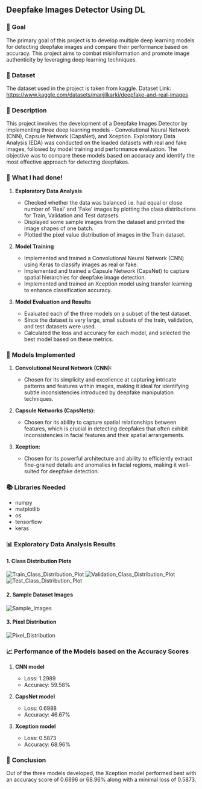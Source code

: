 ## **Deepfake Images Detector Using DL**

### 🎯 **Goal**

The primary goal of this project is to develop multiple deep learning models for detecting deepfake images and compare their performance based on accuracy. This project aims to combat misinformation and promote image authenticity by leveraging deep learning techniques.

### 🧵 **Dataset**

The dataset used in the project is taken from kaggle.
Dataset Link: https://www.kaggle.com/datasets/manjilkarki/deepfake-and-real-images 

### 🧾 **Description**

This project involves the development of a Deepfake Images Detector by implementing three deep learning models - Convolutional Neural Network (CNN), Capsule Network (CapsNet), and Xception. Exploratory Data Analysis (EDA) was conducted on the loaded datasets with real and fake images, followed by model training and performance evaluation. The objective was to compare these models based on accuracy and identify the most effective approach for detecting deepfakes.

### 🧮 **What I had done!**

1. **Exploratory Data Analysis** 
    * Checked whether the data was balanced i.e. had equal or close number of 'Real' and 'Fake' images by plotting the class distributions for Train, Validation and Test datasets.
    * Displayed some sample images from the dataset and printed the image shapes of one batch.
    * Plotted the pixel value distribution of images in the Train dataset.

2. **Model Training**
    * Implemented and trained a Convolutional Neural Network (CNN) using Keras to classify images as real or fake.
    * Implemented and trained a Capsule Network (CapsNet) to capture spatial hierarchies for deepfake image detection.
    * Implemented and trained an Xception model using transfer learning to enhance classification accuracy.

3. **Model Evaluation and Results**
    * Evaluated each of the three models on a subset of the test dataset.
    * Since the dataset is very large, small subsets of the train, validation, and test datasets were used.
    * Calculated the loss and accuracy for each model, and selected the best model based on these metrics.

### 🚀 **Models Implemented**

1. **Convolutional Neural Network (CNN):**
   * Chosen for its simplicity and excellence at capturing intricate patterns and features within images, making it ideal for identifying subtle inconsistencies introduced by deepfake manipulation techniques.

2. **Capsule Networks (CapsNets):**
   * Chosen for its ability to capture spatial relationships between features, which is crucial in detecting deepfakes that often exhibit inconsistencies in facial features and their spatial arrangements.

3. **Xception:**
   * Chosen for its powerful architecture and ability to efficiently extract fine-grained details and anomalies in facial regions, making it well-suited for deepfake detection.

### 📚 **Libraries Needed**

* numpy
* matplotlib
* os
* tensorflow
* keras

### 📊 **Exploratory Data Analysis Results**

#### 1. Class Distribution Plots
![Train_Class_Distribution_Plot](https://github.com/user-attachments/assets/9aa980c2-b190-4ae5-9510-27bee969e605)
![Validation_Class_Distribution_Plot](https://github.com/user-attachments/assets/97ed9944-fac6-42b0-9bf3-0cb952a84471)
![Test_Class_Distribution_Plot](https://github.com/user-attachments/assets/dd4a478e-850f-45fd-96a5-122c56bc374c)


#### 2. Sample Dataset Images

![Sample_Images](https://github.com/user-attachments/assets/c6414bcd-9923-4170-80a0-1dc3323da936)


#### 3. Pixel Distribution

![Pixel_Distribution](https://github.com/user-attachments/assets/6498bc4a-9745-4d51-96e1-e8855fae7189)


### 📈 **Performance of the Models based on the Accuracy Scores**

1. **CNN model**
    * Loss: 1.2989
    * Accuracy: 59.58%

2. **CapsNet model**
    * Loss: 0.6988
    * Accuracy: 46.67%

3. **Xception model**
    * Loss: 0.5873
    * Accuracy: 68.96%

### 📢 **Conclusion**

Out of the three models developed, the Xception model performed best with an accuracy score of 0.6896 or 68.96% along with a minimal loss of 0.5873. 



